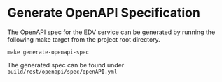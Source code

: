 # Generate OpenAPI Specification

The OpenAPI spec for the EDV service can be generated by running the following make target from the project root directory. 

`make generate-openapi-spec`

The generated spec can be found under `build/rest/openapi/spec/openAPI.yml` 
